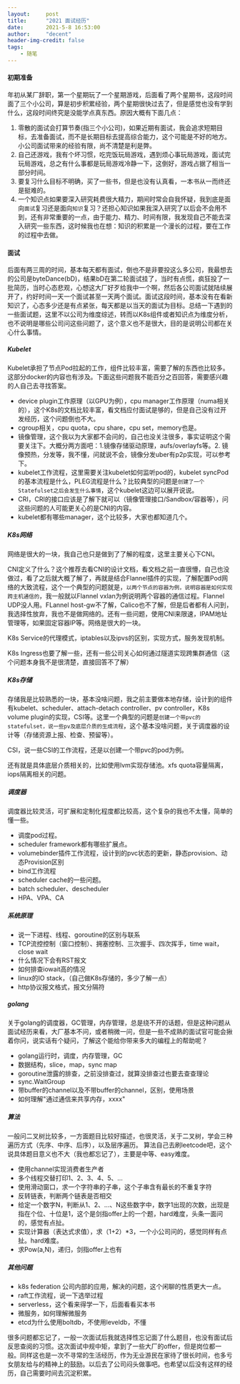```yaml
---
layout:     post
title:      "2021 面试经历"
date:       2021-5-8 16:53:00
author:     "decent"
header-img-credit: false
tags:
    - 随笔
---
```


#### 初期准备
年初从某厂辞职，第一个星期玩了一个星期游戏，后面看了两个星期书，这段时间面了三个小公司，算是初步积累经验，两个星期很快过去了，但是感觉也没有学到什么，这段时间终究是没能学点真东西。原因大概有下面几点：
1. 零散的面试会打算节奏(指三个小公司)，如果近期有面试，我会追求短期目标，去准备面试，而不是长期目标去提高综合能力，这个可能是不好的地方。小公司面试带来的经验有限，尚不清楚是利是弊。
2. 自己还游戏，我有个坏习惯，吃完饭玩局游戏，遇到烦心事玩局游戏，面试完玩局游戏，总之有什么事都是玩局游戏冷静一下，这倒好，游戏占据了相当一部分时间。
3. 要复习什么目标不明确，买了一些书，但是也没有认真看，一本书从一而终还是挺难的。
4. 一个知识点如果要深入研究耗费很大精力，期间时常会自我怀疑，我到底是面向`面试`复习还是面向`知识`复习？还担心知识如果我深入研究了以后会不会用不到，还有非常重要的一点，由于能力、精力、时间有限，我发现自己不能去深入研究一些东西，这时候我也在想：知识的积累是一个漫长的过程，要在工作的过程中去做。

#### 面试
后面有两三周的时间，基本每天都有面试，倒也不是非要投这么多公司，我最想去的公司是byteDance(bD)，结果bD在第二轮面试挂了，当时有点慌，疯狂投了一批简历，当时心态悲观，心想这大厂好歹给我中一个啊，然后各公司面试就陆续展开了，约好时间一天一个面试甚至一天两个面试。面试这段时间，基本没有在看新知识了，心态多少还是有点紧张，每天都是以当天的面试为目标。总结一下遇到的一些面试题，这里不以公司为维度综述，转而以K8s组件或者知识点为维度分析，也不说明是哪些公司问这些问题了，这个意义也不是很大，目的是说明公司都在关心什么事情。

##### Kubelet
Kubelet承担了节点Pod拉起的工作，组件比较丰富，需要了解的东西也比较多。这部分docker的内容也有涉及。下面这些问题我不能百分之百回答，需要感兴趣的人自己去寻找答案。
* device plugin工作原理（以GPU为例），cpu manager工作原理（numa相关的），这个K8s的文档比较丰富，看文档应付面试是够的，但是自己没有过开发经历，这个问题倒也不大。
* cgroup相关，cpu quota，cpu share，cpu set，memory也是。
* 镜像管理，这个我以为大家都不会问的，自己也没关注很多，事实证明这个需要关注下。大概分两方面吧：1.镜像存储驱动原理，aufs/overlayfs等。2. 镜像预热，分发等，我不懂，问就说不会，镜像分发uber有p2p实现，可以参考下。
* kubelet工作流程，这里需要关注kubelet如何监听pod的，kubelet syncPod的基本流程是什么，PLEG流程是什么？比较典型的问题是`创建了一个Statefulset之后会发生什么事情`，这个kubelet这边可以展开说说。
* CRI，CRI的接口应该是了解下就可以（镜像管理接口/Sandbox/容器等），问这些问题的人可能更关心的是CNI的内容。
* kubelet都有哪些manager，这个比较多，大家也都知道几个。

##### K8s网络
网络是很大的一块，我自己也只是做到了了解的程度，这里主要关心下CNI。

CNI定义了什么？这个推荐去看CNI的设计文档，看文档之前一直很懵，自己也没做过，看了之后就大概了解了，再就是结合Flannel插件的实现，了解配置Pod网络的大致流程，这个一个典型的问题就是，`以两个节点的容器为例，说明容器是如何实现跨主机通信的`，我一般就以Flannel vxlan为例说明两个容器的通信过程。Flannel UDP没人用。FLannel host-gw不了解，Calico也不了解，但是后者都有人问到，我选择性放弃，我也不是做网络的。还有一些问题，使用CNI来限速，IPAM地址管理等，如果固定容器IP等。网络是很大的一块。

K8s Service的代理模式，iptables以及ipvs的区别，实现方式，服务发现机制。

K8s Ingress也要了解一些，还有一些公司关心如何通过隧道实现跨集群通信（这个问题本身我不是很清楚，直接回答不了解）

##### K8s存储
存储我是比较熟悉的一块，基本没啥问题，我之前主要做本地存储，设计到的组件有kubelet、scheduler、attach-detach controller、pv controller，K8s volume plugin的实现，CSI等。这里一个典型的问题是`创建一个带pvc的statefulset，说一些pv及底层介质的生成流程`，这个基本没啥问题，关于调度器的设计等（存储资源上报、检查、预留等）。

CSI，说一些CSI的工作流程，还是以创建一个带pvc的pod为例。

还有就是具体底层介质相关的，比如使用lvm实现存储池。xfs quota容量隔离，iops隔离相关的问题。

##### 调度器
调度器比较灵活，可扩展和定制化程度都比较高，这个复杂的我也不太懂，简单的懂一些。
* 调度pod过程。
* scheduler framework都有哪些扩展点。
* volumebinder插件工作流程，设计到的pvc状态的更新，静态provision、动态Provision区别
* bind工作流程
* scheduler cache的一些问题。
* batch scheduler、descheduler
* HPA、VPA、CA

##### 系统原理
* 说一下进程、线程、goroutine的区别与联系
* TCP流控控制（窗口控制）、拥塞控制、三次握手、四次挥手，time wait，close wait
* 什么情况下会有RST报文
* 如何排查iowait高的情况
* linux的IO stack，（自己做K8s存储的，多少了解一点）
* http协议报文格式，报文分隔符

##### golang
关于golang的调度器，GC管理，内存管理，总是绕不开的话题，但是这种问题从面试经历来看，大厂基本不问，或者稍微一问，但是一些不成熟的面试官可能会揪着你问，说实话有个疑问，了解这个能给你带来多大的编程上的帮助呢？
* golang运行时，调度，内存管理，GC
* 数据结构，slice，map，sync map
* goroutine泄露的排查，之前没排查过，就算没排查过也要去查查理论
* sync.WaitGroup
* 带buffer的channel以及不带buffer的channel，区别，使用场景
* 如何理解"通过通信来共享内存，xxxx"

##### 算法
一般问二叉树比较多，一方面题目比较好描述，也很灵活，关于二叉树，学会三种遍历方式（先序、中序、后序），以及层序遍历。
算法自己去刷leetcode吧，这个说具体题目意义也不大（我也都忘记了），主要是中等、easy难度。
* 使用channel实现消费者生产者
* 多个线程交替打印1、2、3、4、5、...
* 使用滑动窗口，求一个字符串的子串，这个子串含有最长的不重复字符
* 反转链表，判断两个链表是否相交
* 给定一个数字N，判断从1、2、...、N这些数字中，数字1出现的次数，出现是指在个位、十位是1，这个是剑指offer上的一个题，hard难度，头条一面问的，感觉有点扯。
* 实现计算器（表达式求值），求（1+2）*3，一个小公司问的，感觉同样有点扯。hard难度。
* 求Pow(a,N)，递归，剑指offer上也有

##### 其他问题
* k8s federation 公司内部的应用，解决的问题，这个闲聊的性质更大一点。
* raft工作流程，说一下选举过程
* serverless，这个看来得学一下，后面看看买本书
* 微服务，如何理解微服务
* etcd为什么使用boltdb，不使用leveldb，不懂

很多问题都忘记了，一般一次面试后我就选择性忘记面了什么题目，也没有面试后反思查阅的习惯。这次面试中规中矩，拿到了一些大厂的offer，但是岗位都一般。同样这也是一次不寻常的生活经历，作为无业游民在家待了很长时间，也多亏女朋友给与的精神上的鼓励。以后去了公司闷头做事吧。也希望以后没有这样的经历，自己需要时间去沉淀积累。